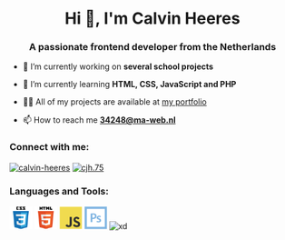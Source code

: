 <h1 align="center">Hi 👋, I'm Calvin Heeres</h1>
<h3 align="center">A passionate frontend developer from the Netherlands</h3>

- 🔭 I’m currently working on **several school projects**

- 🌱 I’m currently learning **HTML, CSS, JavaScript and PHP**

- 👨‍💻 All of my projects are available at [my portfolio](https://34248.hosts1.ma-cloud.nl/Wordpress/)

- 📫 How to reach me **34248@ma-web.nl**

<h3 align="left">Connect with me:</h3>
<p align="left">
<a href="https://www.linkedin.com/in/calvin-heeres-797951240/" target="blank"><img align="center" src="https://raw.githubusercontent.com/rahuldkjain/github-profile-readme-generator/master/src/images/icons/Social/linked-in-alt.svg" alt="calvin-heeres" height="30" width="40" /></a>
<a href="https://instagram.com/cjh.75" target="blank"><img align="center" src="https://raw.githubusercontent.com/rahuldkjain/github-profile-readme-generator/master/src/images/icons/Social/instagram.svg" alt="cjh.75" height="30" width="40" /></a>
</p>

<h3 align="left">Languages and Tools:</h3>
<p align="left"><img src="https://raw.githubusercontent.com/devicons/devicon/master/icons/css3/css3-original-wordmark.svg" alt="css3" width="40" height="40"/> </a><img src="https://raw.githubusercontent.com/devicons/devicon/master/icons/html5/html5-original-wordmark.svg" alt="html5" width="40" height="40"/> </a><img src="https://raw.githubusercontent.com/devicons/devicon/master/icons/javascript/javascript-original.svg" alt="javascript" width="40" height="40"/> </a><img src="https://raw.githubusercontent.com/devicons/devicon/master/icons/photoshop/photoshop-line.svg" alt="photoshop" width="40" height="40"/> </a><img src="https://cdn.worldvectorlogo.com/logos/adobe-xd.svg" alt="xd" width="40" height="40"/> </a> </p>

